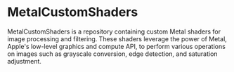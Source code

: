 # MetalCustomShaders
MetalCustomShaders is a repository containing custom Metal shaders for image processing and filtering. These shaders leverage the power of Metal, Apple's low-level graphics and compute API, to perform various operations on images such as grayscale conversion, edge detection, and saturation adjustment.
